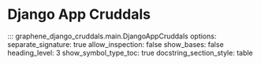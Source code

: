 # Django App Cruddals

::: graphene_django_cruddals.main.DjangoAppCruddals
    options:
      separate_signature: true
      allow_inspection: false
      show_bases: false
      heading_level: 3
      show_symbol_type_toc: true
      docstring_section_style: table